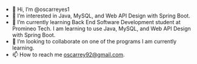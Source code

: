 - 👋 Hi, I’m @oscarreyes1
- 👀 I’m interested in Java, MySQL, and Web API Design with Spring Boot.
- 🌱 I’m currently learning Back End Software Development student at Promineo Tech. I am learning to use Java, MySQL, and Web API Design with Spring Boot.
- 💞️ I’m looking to collaborate on one of the programs I am currently learning. 
- 📫 How to reach me oscarrey92@gmail.com. 

<!---
oscarreyes1/oscarreyes1 is a ✨ special ✨ repository because its `README.md` (this file) appears on your GitHub profile.
You can click the Preview link to take a look at your changes.
--->
